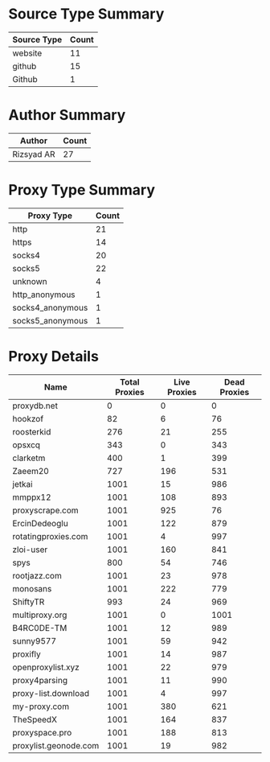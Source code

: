 # Source Type Summary

| Source Type | Count |
|-------------|-------|
| website | 11 |
| github | 15 |
| Github | 1 |


# Author Summary

| Author | Count |
|--------|-------|
| Rizsyad AR | 27 |


# Proxy Type Summary

| Proxy Type | Count |
|------------|-------|
| http | 21 |
| https | 14 |
| socks4 | 20 |
| socks5 | 22 |
| unknown | 4 |
| http_anonymous | 1 |
| socks4_anonymous | 1 |
| socks5_anonymous | 1 |


# Proxy Details

| Name | Total Proxies | Live Proxies | Dead Proxies |
|------|---------------|--------------|---------------|
| proxydb.net | 0 | 0 | 0 |
| hookzof | 82 | 6 | 76 |
| roosterkid | 276 | 21 | 255 |
| opsxcq | 343 | 0 | 343 |
| clarketm | 400 | 1 | 399 |
| Zaeem20 | 727 | 196 | 531 |
| jetkai | 1001 | 15 | 986 |
| mmppx12 | 1001 | 108 | 893 |
| proxyscrape.com | 1001 | 925 | 76 |
| ErcinDedeoglu | 1001 | 122 | 879 |
| rotatingproxies.com | 1001 | 4 | 997 |
| zloi-user | 1001 | 160 | 841 |
| spys | 800 | 54 | 746 |
| rootjazz.com | 1001 | 23 | 978 |
| monosans | 1001 | 222 | 779 |
| ShiftyTR | 993 | 24 | 969 |
| multiproxy.org | 1001 | 0 | 1001 |
| B4RC0DE-TM | 1001 | 12 | 989 |
| sunny9577 | 1001 | 59 | 942 |
| proxifly | 1001 | 14 | 987 |
| openproxylist.xyz | 1001 | 22 | 979 |
| proxy4parsing | 1001 | 11 | 990 |
| proxy-list.download | 1001 | 4 | 997 |
| my-proxy.com | 1001 | 380 | 621 |
| TheSpeedX | 1001 | 164 | 837 |
| proxyspace.pro | 1001 | 188 | 813 |
| proxylist.geonode.com | 1001 | 19 | 982 |
